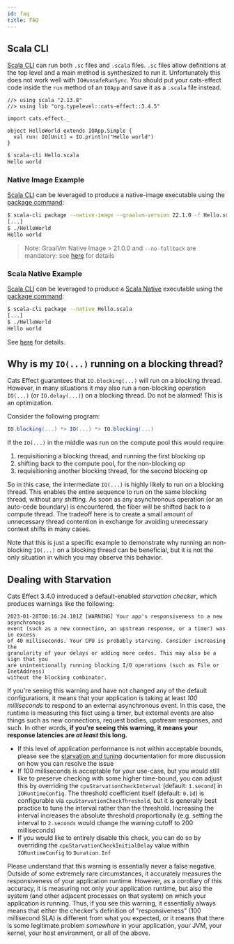 ```yaml
---
id: faq
title: FAQ
---
```


## Scala CLI

[Scala CLI](https://scala-cli.virtuslab.org/) can run both `.sc` files and `.scala` files. `.sc` files allow definitions at the top level and a main method is synthesized to run it. Unfortunately this does not work well with `IO#unsafeRunSync`. You should put your cats-effect code inside the `run` method of an `IOApp` and save it as a `.scala` file instead.

```scala-cli
//> using scala "2.13.8"
//> using lib "org.typelevel::cats-effect::3.4.5"

import cats.effect._

object HelloWorld extends IOApp.Simple {
  val run: IO[Unit] = IO.println("Hello world")
}
```

```sh
$ scala-cli Hello.scala
Hello world
```

### Native Image Example

[Scala CLI](https://scala-cli.virtuslab.org/) can be leveraged to produce a native-image executable using the [package command](https://scala-cli.virtuslab.org/docs/commands/package#native-image):

```sh
$ scala-cli package --native-image --graalvm-version 22.1.0 -f Hello.scala -- --no-fallback
[...]
$ ./HelloWorld
Hello world
```

> Note: GraalVm Native Image > 21.0.0 and `--no-fallback` are mandatory: see [here](core/native-image.md) for details

### Scala Native Example

[Scala CLI](https://scala-cli.virtuslab.org/) can be leveraged to produce a [Scala Native](https://github.com/scala-native/scala-native) executable using the [package command](https://scala-cli.virtuslab.org/docs/commands/package/#scala-native):

```sh
$ scala-cli package --native Hello.scala
[...]
$ ./HelloWorld
Hello world
```

See [here](core/scala-native.md) for details.

## Why is my `IO(...)` running on a blocking thread?

Cats Effect guarantees that `IO.blocking(...)` will run on a blocking thread. However, in many situations it may also run a non-blocking operation `IO(...)` (or `IO.delay(...)`) on a blocking thread. Do not be alarmed! This is an optimization.

Consider the following program:

```scala
IO.blocking(...) *> IO(...) *> IO.blocking(...)
```

If the `IO(...)` in the middle was run on the compute pool this would require:

1. requisitioning a blocking thread, and running the first blocking op
2. shifting back to the compute pool, for the non-blocking op
3. requisitioning another blocking thread, for the second blocking op

So in this case, the intermediate `IO(...)` is highly likely to run on a blocking thread. This enables the entire sequence to run on the same blocking thread, without any shifting. As soon as any asynchronous operation (or an auto-cede boundary) is encountered, the fiber will be shifted back to a compute thread. The tradeoff here is to create a small amount of unnecessary thread contention in exchange for avoiding unnecessary context shifts in many cases.

Note that this is just a specific example to demonstrate why running an non-blocking `IO(...)` on a blocking thread can be beneficial, but it is not the only situation in which you may observe this behavior.

## Dealing with Starvation

Cats Effect 3.4.0 introduced a default-enabled *starvation checker*, which produces warnings like the following:

```
2023-01-28T00:16:24.101Z [WARNING] Your app's responsiveness to a new asynchronous 
event (such as a new connection, an upstream response, or a timer) was in excess
of 40 milliseconds. Your CPU is probably starving. Consider increasing the 
granularity of your delays or adding more cedes. This may also be a sign that you
are unintentionally running blocking I/O operations (such as File or InetAddress)
without the blocking combinator.
```

If you're seeing this warning and have not changed any of the default configurations, it means that your application is taking at least *100 milliseconds* to respond to an external asynchronous event. In this case, the runtime is measuring this fact using a timer, but external events are also things such as new connections, request bodies, upstream responses, and such. In other words, **if you're seeing this warning, it means your response latencies are *at least* this long.**

- If this level of application performance is not within acceptable bounds, please see the [starvation and tuning](core/starvation-and-tuning.md) documentation for more discussion on how you can resolve the issue
- If 100 milliseconds is acceptable for your use-case, but you would still like to preserve checking with some higher time-bound, you can adjust this by overriding the `cpuStarvationCheckInterval` (default: `1.second`) in `IORuntimeConfig`. The threshold coefficient itself (default: `0.1d`) is configurable via `cpuStarvationCheckThreshold`, but it is generally best practice to tune the interval rather than the threshold. Increasing the interval increases the absolute threshold proportionally (e.g. setting the interval to `2.seconds` would change the warning cutoff to 200 milliseconds)
- If you would like to entirely disable this check, you can do so by overriding the `cpuStarvationCheckInitialDelay` value within `IORuntimeConfig` to `Duration.Inf`

Please understand that this warning is essentially never a false negative. Outside of some extremely rare circumstances, it accurately measures the responsiveness of your application runtime. However, as a corollary of this accuracy, it is measuring not only your application runtime, but also the system (and other adjacent processes on that system) on which your application is running. Thus, if you see this warning, it essentially always means that either the checker's definition of "responsiveness" (100 millisecond SLA) is different from what you expected, or it means that there is some legitimate problem *somewhere* in your application, your JVM, your kernel, your host environment, or all of the above.
